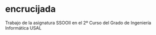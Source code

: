 # encrucijada
Trabajo de la asignatura SSOOII en el 2º Curso del Grado de Ingeniería Informática USAL
